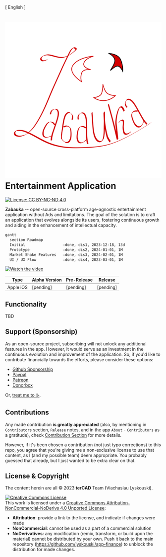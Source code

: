[ English ]

# ![Zabauka Logo](./docs/design-flow/logo/main.svg) Entertainment Application
[![License: CC BY-NC-ND 4.0](https://img.shields.io/badge/License-CC_BY--NC--ND_4.0-lightgrey.svg)](https://creativecommons.org/licenses/by-nc-nd/4.0/) 


**Zabauka** -- open-source cross-platform age-agnostic entertainment application without Ads and limitations.
The goal of the solution is to craft an application that evolves alongside its users, fostering continuous growth and 
aiding in the enhancement of intellectual capacity.

```mermaid
gantt
  section Roadmap
  Initial                 :done, dis1, 2023-12-18, 13d
  Prototype               :done, dis2, 2024-01-01, 1M
  Market Shake Features   :done, dis3, 2024-02-01, 1M
  UI / UX Flow            :done, dis4, 2023-03-01, 1M
```

[![Watch the video](./docs/marketing-flow/presentation_video.png)](https://youtu.be/sNTbpILLsOw)


| Type                     | Alpha Version         | Pre-Release                   | Release                       |
| ------------------------ | ----------------------| ----------------------------- | ----------------------------- |
| Apple iOS                | [pending]             | [pending]                     | [pending]                     |


## Functionality

TBD

## Support (Sponsorship)

As an open-source project, subscribing will not unlock any additional features in the app. However, it would serve as 
an investment in the continuous evolution and improvement of the application. So, if you'd like to contribute 
financially towards the efforts, please consider these options:

* [Github Sponsorship](https://github.com/users/lyskouski/sponsorship)
* [Paypal](https://www.paypal.me/terCAD)
* [Patreon](https://www.patreon.com/terCAD)
* [Donorbox](https://donorbox.org/tercad)

Or, [treat me to :coffee:](https://www.buymeacoffee.com/lyskouski).

## Contributions

Any made contribution **is greatly appreciated** (also, by mentioning in `Contributors` section, `Release` notes, and 
in the app `About` - `Contributors` as a gratitude), check [Contribution Section](./CONTRIBUTING.md) for more details.

However, if it's been chosen a contribution (not just typo corrections) to this repo, you agree that you're giving
me a non-exclusive license to use that content, as I (and my possible team) deem appropriate. You probably guessed 
that already, but I just wanted to be extra clear on that.

## License & Copyright

The content herein are all &copy; 2023 **terCAD** Team (Viachaslau Lyskouski).

<a rel="license" href="http://creativecommons.org/licenses/by-nc-nd/4.0/"><img alt="Creative Commons License" style="border-width:0" src="https://i.creativecommons.org/l/by-nc-nd/4.0/88x31.png" /></a><br />This work is licensed under a <a rel="license" href="http://creativecommons.org/licenses/by-nc-nd/4.0/">Creative Commons Attribution-NonCommercial-NoDerivs 4.0 Unported License</a>:
- **Attribution**: provide a link to the license, and indicate if changes were made
- **NonCommercial**: cannot be used as a part of a commercial solution
- **NoDerivatives**: any modification (remix, transform, or build upon the material) cannot be distributed by your own. 
  Push it back to the main repository (https://github.com/lyskouski/app-finance) to unblock the distribution for made 
  changes.
